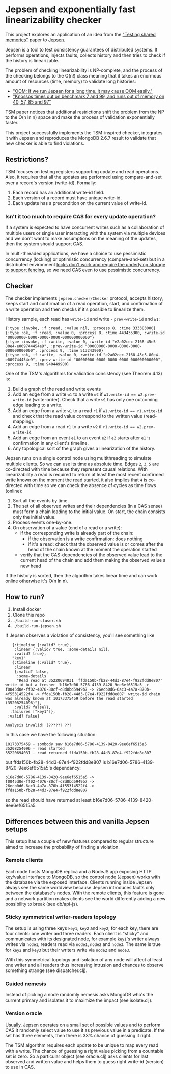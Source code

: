 # Jepsen and exponentially fast linearizability checker

This project explores an application of an idea from the ["Testing shared memories"](http://citeseerx.ist.psu.edu/viewdoc/download?doi=10.1.1.107.3013&rep=rep1&type=pdf) paper to [Jepsen](http://jepsen.io/).

Jepsen is a tool to test consistency guarantees of distributed systems. It performs operations, injects faults, collects history and then tries to check if the history is linearizable.

The problem of checking linearizability is NP-complete, and the process of the checking belongs to the O(n!) class meaning that it takes an enormous amount of resources (time, memory) to validate long histories:

  * ["OOM: If we run Jepsen for a long time, it may cause OOM easily."](https://medium.com/@siddontang/use-chaos-to-test-the-distributed-system-linearizability-4e0e778dfc7d)
  * ["Knossos times out on benchmark 7 and 99, and runs out of memory on 40, 57, 85 and 97"](https://github.com/ahorn/linearizability-checker)

TSM paper notices that additional restrictions shift the problem from the NP to the O(n ln n) space and make the process of validation exponentially faster.

This project successfully implements the TSM-inspired checker, integrates it with Jepsen and reproduces the MongoDB 2.6.7 result to validate that new checker is able to find violations.

## Restrictions?

TSM focuses on testing registers supporting update and read operations. Also, it requires that all the updates are performed using compare-and-set over a record's version (write-id). Formally:

 1. Each record has an additional write-id field.
 2. Each version of a record must have unique write-id.
 3. Each update has a precondition on the current value of write-id.

### Isn't it too much to require CAS for every update operation?

If a system is expected to have concurrent writes such as a collaboration of multiple users or single user interacting with the system via multiple devices and we don't want to make assumptions on the meaning of the updates, then the system should support CAS.

In multi-threaded applications, we have a choice to use pessimistic concurrency (locking) or optimistic concurrency (compare-and-set) but in a distributed environment [locks don't work and require the underlying storage to support fencing](https://martin.kleppmann.com/2016/02/08/how-to-do-distributed-locking.html), so we need CAS even to use pessimistic concurrency.

## Checker

The checker implements `jepsen.checker/Checker` protocol, accepts history, keeps start and confirmation of a read operation, start, and confirmation of a write operation and then checks if it's possible to linearize them.

History sample, each read has `write-id` and write - `prev-write-id` and `w1`:

```
{:type :invoke, :f :read, :value nil, :process 8, :time 333383000}
{:type :ok, :f :read, :value 0, :process 8, :time 443435300, :write-id "00000000-0000-0000-0000-000000000000"}
{:type :invoke, :f :write, :value 0, :write-id "e2a02cec-2168-45e5-80e4-e009744454e9", :prev-write-id "00000000-0000-0000-0000-000000000000", :process 9, :time 513243900}
{:type :ok, :f :write, :value 0, :write-id "e2a02cec-2168-45e5-80e4-e009744454e9", :prev-write-id "00000000-0000-0000-0000-000000000000", :process 9, :time 940449900}
```

One of the TSM's algorithms for validation consistency (see Theorem 4.13) is:

  1. Build a graph of the read and write events
  2. Add an edge from a write `w1` to a write `w2` if `w1.write-id == w2.prev-write-id` (write-order). Check that a write `w1` has only one outcoming edge leading to a write.
  3. Add an edge from a write `w1` to a read `r1` if `w1.write-id == r1.write-id` and check that the read value correspond to the written value (read-mapping).
  4. Add an edge from a read `r1` to a write `w2` if `r1.write-id == w2.prev-write-id`.
  5. Add an edge from an event `e1` to an event `e2` if `e2` starts after `e1's` confirmation in any client's timeline.
  6. Any topological sort of the graph gives a linearization of the history.

Jepsen runs on a single control node using multithreading to simulate multiple clients. So we can use its time as absolute time. Edges `2`, `3`, `5` are co-directed with time because they represent causal relations. With linearizability a read is required to return at least the most recent confirmed write known on the moment the read started, it also implies that `4` is co-directed with time so we can check the absence of cycles as time flows (online):
  
  1. Sort all the events by time.
  2. The set of all observed writes and their dependencies (in a CAS sense) must form a chain leading to the initial value. On start, the chain consists only the initial value.
  3. Process events one-by-one.
  4. On observation of a value (end of a read or a write):
      - if the corresponding write is already part of the chain:
        - if the observation is a write confirmation: does nothing
        - if it's a read: check that the observed value is or comes after the head of the chain known at the moment the operation started
      - verify that the CAS-dependencies of the observed value lead to the current head of the chain and add them making the observed value a new head

If the history is sorted, then the algorithm takes linear time and can work online otherwise it's O(n ln n).

## How to run?

1. Install docker
2. Clone this repo
3. `./build-run-cluser.sh`
4. `./build-run-jepsen.sh`

If Jepsen observes a violation of consistency, you'll see something like

       {:timeline {:valid? true},
        :linear {:valid? true, :some-details nil},
        :valid? true},
       "key1"
       {:timeline {:valid? true},
        :linear
        {:valid? false,
         :some-details
         "Read read at 35220694031 'ffda150b-fb28-44d3-87e4-f922fdd8e807' write-id but a fresher 'b16e7d06-5786-4139-8420-9ee6ef6515a5 -> f0045d0e-ff02-4076-80cf-c8d8bd5949b7 -> 26ecb0d6-6ac3-4a7a-870b-4f55314522f4 -> ffda150b-fb28-44d3-87e4-f922fdd8e807' write-id chain was already known at 10173375459 before the read started (35208254096)"},
        :valid? false}},
      :failures ["key1"]},
     :valid? false}
    
    Analysis invalid! (?????? ???

In this case we have the following situation:

    10173375459 - sombody saw b16e7d06-5786-4139-8420-9ee6ef6515a5
    35208254096 - read started
    35220694031 - read returned ffda150b-fb28-44d3-87e4-f922fdd8e807

but ffda150b-fb28-44d3-87e4-f922fdd8e807 is b16e7d06-5786-4139-8420-9ee6ef6515a5's dependancy:

    b16e7d06-5786-4139-8420-9ee6ef6515a5 ->
    f0045d0e-ff02-4076-80cf-c8d8bd5949b7 ->
    26ecb0d6-6ac3-4a7a-870b-4f55314522f4 ->
    ffda150b-fb28-44d3-87e4-f922fdd8e807

so the read should have returned at least b16e7d06-5786-4139-8420-9ee6ef6515a5.

## Differences between this and vanilla Jepsen setups

This setup has a couple of new features compared to regular structure aimed to increase the probability of finding a violation.

### Remote clients

Each node hosts MongoDB replica and a NodeJS app exposing HTTP key/value interface to MongoDB, so the control node (Jepsen) works with the database via the exposed interface. Clients running inside Jepsen always see the same worldview because Jepsen introduces faults only between the database's nodes. With the remote clients, this feature is gone and a network partition makes clients see the world differently adding a new possibility to break (see db/api-js).

### Sticky symmetrical writer-readers topology

The setup is using three keys `key1`, `key2` and `key2`; for each key, there are four clients: one writer and three readers. Each client is "sticky" and communicates with its designated node, for example `key1`'s writer always writes via `node1`, readers read via `node1`, `node2` and `node3`. The same is true for `key2` and `key3` but their writers write via `node2` and `node3`.

With this symmetrical topology and isolation of any node will affect at least one writer and all readers thus increasing intrusion and chances to observe something strange (see dispatcher.clj).

### Guided nemesis

Instead of picking a node randomly nemesis asks MongoDB who's the current primary and isolates it to maximize the impact (see isolate.clj).

### Version oracle

Usually, Jepsen operates on a small set of possible values and to perform CAS it randomly select value to use it as previous value in a predicate. If the set has three elements, then there is 33% chance of guessing it right.

The TSM algorithm requires each update to be unique to map every read with a write. The chance of guessing a right value picking from a countable set is zero. So a particular object (see oracle.clj) asks clients for last observed and written value and helps them to guess right write-id (version) to use in CAS.